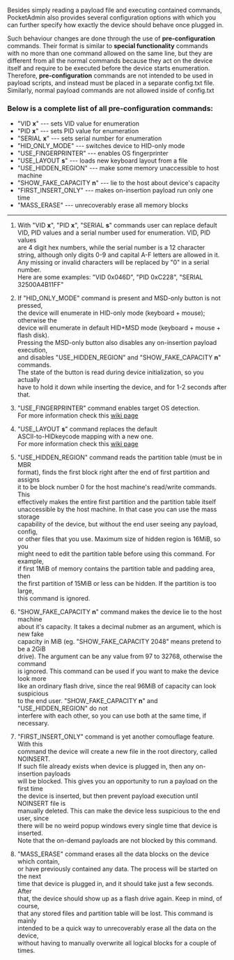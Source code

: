 Besides simply reading a payload file and executing contained commands,  
PocketAdmin also provides several configuration options with which you  
can further specify how exactly the device should behave once plugged in.  
  
Such behaviour changes are done through the use of **pre-configuration**  
commands. Their format is similar to **special functionality** commands  
with no more than one command allowed on the same line, but they are  
different from all the normal commands because they act on the device  
itself and require to be executed before the device starts enumeration.  
Therefore, **pre-configuration** commands are not intended to be used in  
payload scripts, and instead must be placed in a separate config.txt file.  
Similarly, normal payload commands are not allowed inside of config.txt  
  
### Below is a complete list of all pre-configuration commands:  
  
* "VID **x**"   --- sets VID value for enumeration  
* "PID **x**"   --- sets PID value for enumeration  
* "SERIAL **x**"   --- sets serial number for enumeration  
* "HID_ONLY_MODE"   --- switches device to HID-only mode  
* "USE_FINGERPRINTER"   --- enables OS fingerprinter  
* "USE_LAYOUT **s**"   --- loads new keyboard layout from a file  
* "USE_HIDDEN_REGION"   --- make some memory unaccessible to host machine  
* "SHOW_FAKE_CAPACITY **n**"   --- lie to the host about device's capacity  
* "FIRST_INSERT_ONLY"   --- makes on-insertion payload run only one time  
* "MASS_ERASE"   --- unrecoverably erase all memory blocks  
  
---
  
1. With "VID **x**", "PID **x**", "SERIAL **s**" commands user can replace default  
VID, PID values and a serial number used for enumeration. VID, PID values  
are 4 digit hex numbers, while the serial number is a 12 character  
string, although only digits 0-9 and capital A-F letters are allowed in it.  
Any missing or invalid characters will be replaced by "0" in a serial number.  
Here are some examples: "VID 0x046D", "PID 0xC228", "SERIAL 32500A4B11FF"  
  
2. If "HID\_ONLY\_MODE" command is present and MSD-only button is not pressed,  
the device will enumerate in HID-only mode (keyboard + mouse); otherwise the  
device will enumerate in default HID+MSD mode (keyboard + mouse + flash disk).  
Pressing the MSD-only button also disables any on-insertion payload execution,  
and disables "USE_HIDDEN_REGION" and "SHOW_FAKE_CAPACITY **n**" commands.  
The state of the button is read during device initialization, so you actually  
have to hold it down while inserting the device, and for 1-2 seconds after that.  
  
3. "USE_FINGERPRINTER" command enables target OS detection.  
For more information check this [wiki page](https://github.com/krakrukra/PocketAdmin/wiki/fingerprinter)  
  
4. "USE_LAYOUT **s**" command replaces the default  
ASCII-to-HIDkeycode mapping with a new one.  
For more information check this [wiki page](https://github.com/krakrukra/PocketAdmin/wiki/layouts)  
  
5. "USE_HIDDEN_REGION" command reads the partition table (must be in MBR  
format), finds the first block right after the end of first partition and assigns  
it to be block number 0 for the host machine's read/write commands. This  
effectively makes the entire first partition and the partition table itself  
unaccessible by the host machine. In that case you can use the mass storage  
capability of the device, but without the end user seeing any payload, config,  
or other files that you use. Maximum size of hidden region is 16MiB, so you  
might need to edit the partition table before using this command. For example,  
if first 1MiB of memory contains the partition table and padding area, then  
the first partition of 15MiB or less can be hidden. If the partition is too large,  
this command is ignored.  
  
6. "SHOW_FAKE_CAPACITY **n**" command makes the device lie to the host machine  
about it's capacity. It takes a decimal nubmer as an argument, which is new fake  
capacity in MiB (eg. "SHOW_FAKE_CAPACITY 2048" means pretend to be a 2GiB  
drive). The argument can be any value from 97 to 32768, otherwise the command  
is ignored. This command can be used if you want to make the device look more  
like an ordinary flash drive, since the real 96MiB of capacity can look suspicious  
to the end user. "SHOW_FAKE_CAPACITY **n**" and "USE_HIDDEN_REGION" do not  
interfere with each other, so you can use both at the same time, if necessary.  
  
7. "FIRST_INSERT_ONLY" command is yet another comouflage feature. With this  
command the device will create a new file in the root directory, called NOINSERT.  
If such file already exists when device is plugged in, then any on-insertion payloads  
will be blocked. This gives you an opportunity to run a payload on the first time  
the device is inserted, but then prevent payload execution until NOINSERT file is  
manually deleted. This can make the device less suspicious to the end user, since  
there will be no weird popup windows every single time that device is inserted.  
Note that the on-demand payloads are not blocked by this command.  
  
8. "MASS_ERASE" command erases all the data blocks on the device which contain,  
or have previously contained any data. The process will be started on the next  
time that device is plugged in, and it should take just a few seconds. After  
that, the device should show up as a flash drive again. Keep in mind, of course,  
that any stored files and partition table will be lost. This command is mainly  
intended to be a quick way to unrecoverably erase all the data on the device,  
without having to manually overwrite all logical blocks for a couple of times.  
  